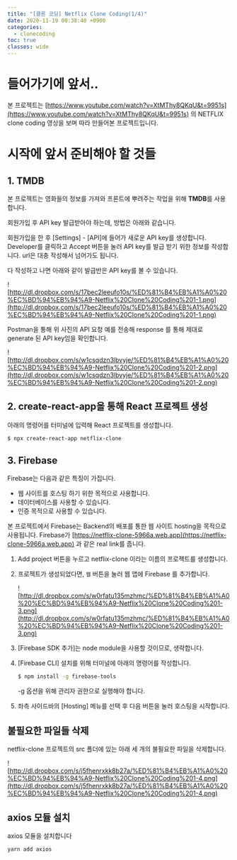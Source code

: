 ```yaml
---
title: "[클론 코딩] Netflix Clone Coding(1/4)"
date: 2020-11-19 00:38:40 +0900
categories:
  - clonecoding
toc: true
classes: wide
---
```


# 들어가기에 앞서..

본 프로젝트는 [https://www.youtube.com/watch?v=XtMThy8QKqU&t=9951s](https://www.youtube.com/watch?v=XtMThy8QKqU&t=9951s) 의 NETFLIX clone coding 영상을 보며 따라 만들어본 프로젝트입니다.

# 시작에 앞서 준비해야 할 것들

## 1. TMDB

본 프로젝트는 영화들의 정보를 가져와 프론트에 뿌려주는 작업을 위해 **TMDB**를 사용합니다.

회원가입 후 API key 발급받아야 하는데, 방법은 아래와 같습니다.

회원가입을 한 후 [Settings] - [API]에 들어가 새로운 API key를 생성합니다. Developer를 클릭하고 Accept 버튼을 눌러 API key를 발급 받기 위한 정보를 작성합니다. url은 대충 작성해서 넘어가도 됩니다.

다 작성하고 나면 아래와 같이 발급반은 API key를 볼 수 있습니다.

![http://dl.dropbox.com/s/17bec2leeufo10s/%ED%81%B4%EB%A1%A0%20%EC%BD%94%EB%94%A9-Netflix%20Clone%20Coding%201-1.png](http://dl.dropbox.com/s/17bec2leeufo10s/%ED%81%B4%EB%A1%A0%20%EC%BD%94%EB%94%A9-Netflix%20Clone%20Coding%201-1.png)

Postman을 통해 위 사진의 API 요청 예를 전송해 response 를 통해 제대로 generate 된 API key임을 확인합니다.

![http://dl.dropbox.com/s/w1csqdzn3lbvyje/%ED%81%B4%EB%A1%A0%20%EC%BD%94%EB%94%A9-Netflix%20Clone%20Coding%201-2.png](http://dl.dropbox.com/s/w1csqdzn3lbvyje/%ED%81%B4%EB%A1%A0%20%EC%BD%94%EB%94%A9-Netflix%20Clone%20Coding%201-2.png)

## 2. create-react-app을 통해 React 프로젝트 생성

아래의 명령어를 터미널에 입력해 React 프로젝트를 생성합니다.

```bash
$ npx create-react-app netflix-clone
```

## 3. Firebase

Firebase는 다음과 같은 특징이 가집니다.

- 웹 사이트를 호스팅 하기 위한 목적으로 사용합니다.
- 데이터베이스를 사용할 수 있습니다.
- 인증 목적으로 사용할 수 있습니다.

본 프로젝트에서 Firebase는 Backend의 배포를 통한 웹 사이트 hosting을 목적으로 사용됩니다. Firebase가 [https://netflix-clone-5966a.web.app](https://netflix-clone-5966a.web.app) 과 같은 real link를 줍니다.

1. Add project 버튼을 누르고 netflix-clone 이라는 이름의 프로젝트를 생성합니다.
2. 프로젝트가 생성되었다면, `웹` 버튼을 눌러 웹 앱에 Firebase 를 추가합니다.

   ![http://dl.dropbox.com/s/w0rfatu135mzhmc/%ED%81%B4%EB%A1%A0%20%EC%BD%94%EB%94%A9-Netflix%20Clone%20Coding%201-3.png](http://dl.dropbox.com/s/w0rfatu135mzhmc/%ED%81%B4%EB%A1%A0%20%EC%BD%94%EB%94%A9-Netflix%20Clone%20Coding%201-3.png)

3. [Firebase SDK 추가]는 node module을 사용할 것이므로, 생략합니다.
4. [Firebase CLI] 설치를 위해 터미널에 아래의 명령어를 작성합니다.

   ```bash
   $ npm install -g firebase-tools
   ```

   -g 옵션을 위해 관리자 권한으로 실행해야 합니다.

5. 좌측 사이드바의 [Hosting] 메뉴를 선택 후 다음 버튼을 눌러 호스팅을 시작합니다.

## 불필요한 파일들 삭제

netflix-clone 프로젝트의 src 폴더에 있는 아래 세 개의 불필요한 파일을 삭제합니다.

![http://dl.dropbox.com/s/j5fhenrxkk8b27a/%ED%81%B4%EB%A1%A0%20%EC%BD%94%EB%94%A9-Netflix%20Clone%20Coding%201-4.png](http://dl.dropbox.com/s/j5fhenrxkk8b27a/%ED%81%B4%EB%A1%A0%20%EC%BD%94%EB%94%A9-Netflix%20Clone%20Coding%201-4.png)

## axios 모듈 설치

axios 모듈을 설치합니다

```bash
yarn add axios
```
